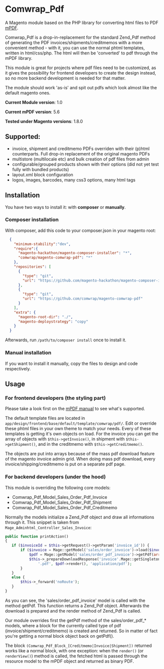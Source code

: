 Comwrap_Pdf
===========

A Magento module based on the PHP library for converting html files to PDF [mPDF](http://www.mpdf1.com/mpdf/index.php).

Comwrap_Pdf is a drop-in-replacement for the standard Zend_Pdf method of generating the PDF invoices/shipments/creditmemos with a more convenient method - with it, you can use the normal phtml templates, written in html/css/php. The html will then be 'converted' to pdf through the mPDF library.

This module is great for projects where pdf files need to be customized, as it gives the possibility for frontend developers to create the design instead, so no more backend development is needed for that matter.


The module should work 'as-is' and spit out pdfs which look almost like the default magento ones. 

**Current Module version**: 1.0

**Current mPDF version**: 5.6

**Tested under Magento versions**: 1.8.0


## Supported:
  * invoice, shipment and creditmemo PDFs overriden with their (p)html counterparts. Full drop-in replacement of the original magento PDFs
  * multistore (multilocale etc) and bulk creation of pdf files from admin
  * configurable/grouped products shown with their options (did not yet test fully with bundled products)
  * layout.xml block configuration
  * logos, images, barcodes, many css3 options, many html tags


## Installation

You have two ways to install it: with **composer** or **manually**.

### Composer installation

With composer, add this code to your composer.json in your magento root:

```json
  {
    "minimum-stability":"dev",
    "require":{
      "magento-hackathon/magento-composer-installer": "*",
      "comwrap/magento-comwrap-pdf": "*"
    },
    "repositories": [
      {
        "type": "git",
        "url": "https://github.com/magento-hackathon/magento-composer-installer"
      },
      {
        "type": "git",
        "url": "https://github.com/comwrap/magento-comwrap-pdf"
      }
    ],
    "extra": {
      "magento-root-dir": "./",
      "magento-deploystrategy": "copy"
    }
  }
```
Afterwards, run ``/path/to/composer install`` once to install it.

### Manual installation

If you want to install it manually, copy the files to design and code respectively.

## Usage

### For frontend developers (the styling part)

Please take a look first on the [mPDF manual](http://mpdf1.com/manual/index.php) to see what's supported.

The default template files are located in ``app/design/frontend/base/default/template/comwrap/pdf/``. Edit or override these phtml files in your own theme to match your needs. Every of these templates is getting it's own objects on load. For the invoice you can get the array of objects with ``$this->getInvoice()``, in shipment with ``$this->getShipment()``, and in the creditmemo with ``$this->getCreditmemo()``.

The objects are put into arrays because of the mass pdf download feature of the magento invoice admin grid. When doing mass pdf download, every invoice/shipping/creditmemo is put on a separate pdf page.


### For backend developers (under the hood)

This module is overriding the following core models:

* Comwrap_Pdf_Model_Sales_Order_Pdf_Invoice
* Comwrap_Pdf_Model_Sales_Order_Pdf_Shipment
* Comwrap_Pdf_Model_Sales_Order_Pdf_Creditmemo


Normally the models initialize a Zend_Pdf object and draw all informations through it. This snippet is taken from ``Mage_Adminhtml_Controller_Sales_Invoice``:
```php
public function printAction()
{
   if ($invoiceId = $this->getRequest()->getParam('invoice_id')) {
       if ($invoice = Mage::getModel('sales/order_invoice')->load($invoiceId)) {
           $pdf = Mage::getModel('sales/order_pdf_invoice')->getPdf(array($invoice));
           $this->_prepareDownloadResponse('invoice'.Mage::getSingleton('core/date')->date('Y-m-d_H-i-s').
               '.pdf', $pdf->render(), 'application/pdf');
       }
   }
   else {
       $this->_forward('noRoute');
   }
}
```

As you can see, the 'sales/order_pdf_invoice' model is called with the method getPdf. This function returns a Zend_Pdf object. Afterwards the download is prepared and the render method of Zend_Pdf is called.

Our module overrides first the getPdf method of the sales/order_pdf_* models, where a block for the currently called type of pdf (invoice/shipment/creditmemo) is created and returned. So in matter of fact you're getting a normal block object back on getPdf().

The block ``(Comwrap_Pdf_Block_[Creditmemo|Invoice|Shipment])`` returned works like a normal block, with one exception: when the ``render()`` (or ``renderView()``) method is called, the fetched html is passed through the resource model to the mPDF object and returned as binary PDF.



